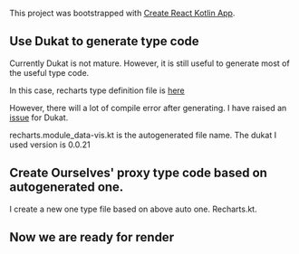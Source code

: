This project was bootstrapped with [Create React Kotlin App](https://github.com/JetBrains/create-react-kotlin-app).

## Use Dukat to generate type code
Currently Dukat is not mature. However, it is still useful to generate most of the useful type code. 

In this case, recharts type definition file is [here](https://github.com/DefinitelyTyped/DefinitelyTyped/blob/master/types/recharts/index.d.ts)

However, there will a lot of compile error after generating. I have raised an [issue](https://github.com/Kotlin/dukat/issues/144) for Dukat.

recharts.module_data-vis.kt is the autogenerated file name. The dukat I used version is 0.0.21

## Create Ourselves' proxy type code based on autogenerated one.
I create a new one type file based on above auto one. Recharts.kt.

## Now we are ready for render



